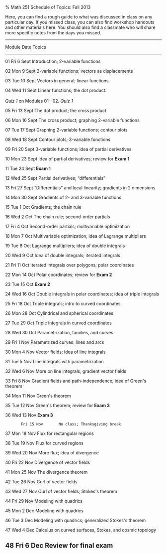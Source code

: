 % Math 251 Schedule of Topics: Fall 2013

Here, you can find a rough guide to what was discussed in class on any
particular day. If you missed class, you can also find workshop handouts
and other materials here. You should also find a classmate who will share
more specific notes from the days you missed.


-------------------------------------------------------------------------------
 Module         Date        Topics
--------  ---------------   ---------------------------------------------------
  01       Fri 6 Sept       Introduction; 2-variable functions
                                                                  
  02       Mon 9 Sept       2-variable functions; vectors as displacements

  03       Tue 10 Sept      Vectors in general; linear functions
                                                                  
  04       Wed 11 Sept      Linear functions; the dot product. <br />
           <br />           *Quiz 1* on Modules 01--02.
           *Quiz 1*         
                                                                  
  05       Fri 13 Sept      The dot product; the cross product
                                                                  
  06       Mon 16 Sept      The cross product; graphing 2-variable functions
                                                                  
  07       Tue 17 Sept      Graphing 2-variable functions; contour plots
                                                                  
  08       Wed 18 Sept      Contour plots; 3-variable functions
                                                                  
  09       Fri 20 Sept      3-variable functions; idea of partial derivatives
                                                                  
  10       Mon 23 Sept      Idea of partial derivatives; review for **Exam 1**
                                                                   
  11       Tue 24 Sept      **Exam 1**
                                                                  
  12       Wed 25 Sept      Partial derivatives; &ldquo;differentials&rdquo;
                                                                  
  13       Fri 27 Sept      &ldquo;Differentials&rdquo; and local linearity; gradients in 2 dimensions 
                                                                  
  14       Mon 30 Sept      Gradients of 2- and 3-variable functions
                                                                  
  15       Tue 1 Oct        Gradients; the chain rule
                                                                  
  16       Wed 2 Oct        The chain rule; second-order partials
                                                                  
  17       Fri 4 Oct        Second-order partials; multivariable optimization
                                                                  
  18       Mon 7 Oct        Multivariable optimization; idea of Lagrange multipliers
                                                                                              
  19       Tue 8 Oct        Lagrange multipliers; idea of double integrals
                                                                  
  20       Wed 9 Oct        Idea of double integrals; iterated integrals
                                                                  
  21       Fri 11 Oct       Iterated integrals over polygons; polar coordinates
                                                                  
  22       Mon 14 Oct       Polar coordinates; review for **Exam 2**
                                                                  
  23       Tue 15 Oct       **Exam 2**
                                                                  
  24       Wed 16 Oct       Double integrals in polar coordinates; idea of triple integrals
                                                                  
  25       Fri 18 Oct       Triple integrals; intro to curved coordinates
                                                                  
  26       Mon 28 Oct       Cylindrical and spherical coordinates
                                                                  
  27       Tue 29 Oct       Triple integrals in curved coordinates
                                                                  
  28       Wed 30 Oct       Parametrization, families, and curves
                                                                  
  29       Fri 1 Nov        Parametrized curves: lines and arcs
                                                                  
  30       Mon 4 Nov        Vector fields; idea of line integrals
                                                                  
  31       Tue 5 Nov        Line integrals with parametrization
                                                                  
  32       Wed 6 Nov        More on line integrals; gradient vector fields
                                                                  
  33       Fri 8 Nov        Gradient fields and path-independence; idea of Green's theorem
                                                                  
  34       Mon 11 Nov       Green's theorem
                                                                  
  35       Tue 12 Nov       Green's theorem; review for **Exam 3**
                                                                  
  36       Wed 13 Nov       **Exam 3**
                                                                  
           Fri 15 Nov       No class; Thanksgiving break
                                                                  
  37       Mon 18 Nov       Flux for rectangular regions
                                                                  
  38       Tue 19 Nov       Flux for curved regions
                                                                  
  39       Wed 20 Nov       More flux; idea of divergence
                                                                  
  40       Fri 22 Nov       Divergence of vector fields
                                                                  
  41       Mon 25 Nov       The divergence theorem
                                                                  
  42       Tue 26 Nov       Curl of vector fields
                                                                  
  43       Wed 27 Nov       Curl of vector fields; Stokes's theorem
                                                                  
  44       Fri 29 Nov       Modeling with quadrics
                                                                  
  45       Mon 2 Dec        Modeling with quadrics
                                                                  
  46       Tue 3 Dec        Modeling with quadrics; generalized Stokes's theorem
                                                                  
  47       Wed 4 Dec        Calculus on curved surfaces, Stokes, and cosmic topology
                                                                  
  48       Fri 6 Dec        Review for final exam
---------------------------------------------------------------------------------
